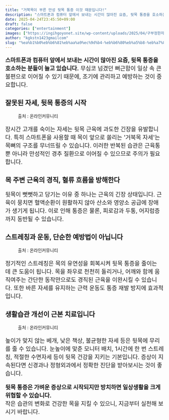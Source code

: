 ```yaml
---
title: "거북목이 부른 만성 뒷목 통증 이것 때문입니다!"
description: "스마트폰과 컴퓨터 앞에서 보내는 시간이 많아진 요즘, 뒷목 통증을 호소하는 분들이 늘고 있습니다. 무심코 넘겼던 뻐근함이 일상 속 큰 불편으로 이어질 수 있기 때문에, 조기에 관리하고 예방하는 것이 중요합니다."
date: 2025-04-24T23:45:50+09:00
draft: false
categories: ["entertainment"]
images: ["https://ingihgoyonet.site/wp-content/uploads/2025/04/구부정한자세-1-1024x683.png", "https://ingihgoyonet.site/wp-content/uploads/2025/04/목스트레칭-1024x683.png", "https://ingihgoyonet.site/wp-content/uploads/2025/04/불편한베개-1024x683.png"]
author: "kgkstn1423gmailcom"
slug: "%ea%b1%b0%eb%b6%81%eb%aa%a9%ec%9d%b4-%eb%b6%80%eb%a5%b8-%eb%a7%8c%ec%84%b1-%eb%92%b7%eb%aa%a9-%ed%86%b5%ec%a6%9d-%ec%9d%b4%ea%b2%83-%eb%95%8c%eb%ac%b8%ec%9e%85%eb%8b%88%eb%8b%a4"
---
```


<p style="font-size:18px"><strong>스마트폰과 컴퓨터 앞에서 보내는 시간이 많아진 요즘, 뒷목 통증을 호소하는 분들이 늘고 있습니다.</strong> 무심코 넘겼던 뻐근함이 일상 속 큰 불편으로 이어질 수 있기 때문에, 조기에 관리하고 예방하는 것이 중요합니다.</p> <h2 >잘못된 자세, 뒷목 통증의 시작</h2> <figure ><img src="https://ingihgoyonet.site/wp-content/uploads/2025/04/구부정한자세-1-1024x683.png" alt="" style="aspect-ratio:16/9;object-fit:cover"/><figcaption >출처 : 온라인커뮤니티</figcaption></figure> <p style="font-size:18px">장시간 고개를 숙이는 자세는 뒷목 근육에 과도한 긴장을 유발합니다. 특히 스마트폰을 사용할 때 목이 앞으로 쏠리는 '거북목 자세'는 목뼈의 구조를 무너뜨릴 수 있습니다. 이러한 반복된 습관은 근육통뿐 아니라 만성적인 경추 질환으로 이어질 수 있으므로 주의가 필요합니다.</p> <h2 >목 주변 근육의 경직, 혈류 흐름을 방해한다</h2> <p style="font-size:18px">뒷목이 뻣뻣하고 당기는 이유 중 하나는 근육의 긴장 상태입니다. 근육이 뭉치면 혈액순환이 원활하지 않아 산소와 영양소 공급에 장애가 생기게 됩니다. 이로 인해 통증은 물론, 피로감과 두통, 어지럼증까지 동반될 수 있습니다.</p> <h2 >스트레칭과 운동, 단순한 예방법이 아닙니다</h2> <figure ><img src="https://ingihgoyonet.site/wp-content/uploads/2025/04/목스트레칭-1024x683.png" alt="" style="aspect-ratio:16/9;object-fit:cover"/><figcaption >출처 : 온라인커뮤니티</figcaption></figure> <p style="font-size:18px">정기적인 스트레칭은 목의 유연성을 회복시켜 뒷목 통증을 줄이는 데 큰 도움이 됩니다. 목을 좌우로 천천히 돌리거나, 어깨와 함께 움직여주는 간단한 동작만으로도 경직된 근육을 이완시킬 수 있습니다. 또한 바른 자세를 유지하는 근력 운동도 통증 재발 방지에 효과적입니다.</p> <h2 >생활습관 개선이 근본 치료입니다</h2> <figure ><img src="https://ingihgoyonet.site/wp-content/uploads/2025/04/불편한베개-1024x683.png" alt="" style="aspect-ratio:16/9;object-fit:cover"/><figcaption >출처 : 온라인커뮤니티</figcaption></figure> <p style="font-size:18px">높이가 맞지 않는 베개, 낮은 책상, 불균형한 자세 등은 뒷목에 무리를 줄 수 있습니다. 눈높이에 맞춘 모니터 배치, 1시간에 한 번 스트레칭, 적절한 수면자세 등이 뒷목 건강을 지키는 기본입니다. 증상이 지속된다면 신경과나 정형외과에서 정확한 진단을 받아보시는 것이 좋습니다.</p> <p style="font-size:18px"><strong>뒷목 통증은 가벼운 증상으로 시작되지만 방치하면 일상생활을 크게 위협할 수 있습니다.</strong><br>작은 습관의 변화로 건강한 목을 지킬 수 있으니, 지금부터 실천해 보시기 바랍니다.</p>